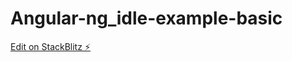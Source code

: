 # Angular-ng_idle-example-basic

[Edit on StackBlitz ⚡️](https://stackblitz.com/edit/angular-ivy-rsu8tr)